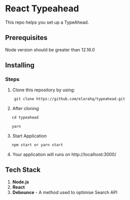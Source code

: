 # React Typeahead

This repo helps you set up a TypeAhead. 

## Prerequisites
Node version should be greater than 12.16.0

## Installing

### Steps

1. Clone this repository by using: 
```diff
    git clone https://github.com/elarahq/typeahead.git
```
2. After cloning 
```diff
   cd typeahead

   yarn
```
3. Start Application 
```diff
   npm start or yarn start
```
4. Your application will runs on http://localhost:3000/


## Tech Stack

1. **Node.js**
2. **React**
3. **Debounce** - A method used to optimise Search API
